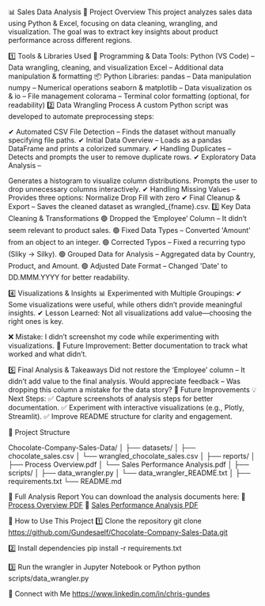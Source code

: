 📊 Sales Data Analysis
📌 Project Overview
This project analyzes sales data using Python & Excel, focusing on data cleaning, wrangling, and visualization. The goal was to extract key insights about product performance across different regions.

1️⃣ Tools & Libraries Used
🔧 Programming & Data Tools:
Python (VS Code) – Data wrangling, cleaning, and visualization
Excel – Additional data manipulation & formatting
📦 Python Libraries:
pandas – Data manipulation
numpy – Numerical operations
seaborn & matplotlib – Data visualization
os & io – File management
colorama – Terminal color formatting (optional, for readability)
2️⃣ Data Wrangling Process
A custom Python script was developed to automate preprocessing steps:

✔ Automated CSV File Detection – Finds the dataset without manually specifying file paths.
✔ Initial Data Overview – Loads as a pandas DataFrame and prints a colorized summary.
✔ Handling Duplicates – Detects and prompts the user to remove duplicate rows.
✔ Exploratory Data Analysis –

Generates a histogram to visualize column distributions.
Prompts the user to drop unnecessary columns interactively.
✔ Handling Missing Values – Provides three options:
Normalize
Drop
Fill with zero
✔ Final Cleanup & Export – Saves the cleaned dataset as wrangled_{fname}.csv.
3️⃣ Key Data Cleaning & Transformations
🟢 Dropped the ‘Employee’ Column – It didn’t seem relevant to product sales.
🟢 Fixed Data Types – Converted 'Amount' from an object to an integer.
🟢 Corrected Typos – Fixed a recurring typo (Sliky → Silky).
🟢 Grouped Data for Analysis – Aggregated data by Country, Product, and Amount.
🟢 Adjusted Date Format – Changed 'Date' to DD.MMM.YYYY for better readability.

4️⃣ Visualizations & Insights
📊 Experimented with Multiple Groupings:
✔ Some visualizations were useful, while others didn’t provide meaningful insights.
✔ Lesson Learned: Not all visualizations add value—choosing the right ones is key.

❌ Mistake: I didn’t screenshot my code while experimenting with visualizations.
🔹 Future Improvement: Better documentation to track what worked and what didn’t.

5️⃣ Final Analysis & Takeaways
Did not restore the ‘Employee’ column – It didn’t add value to the final analysis.
Would appreciate feedback – Was dropping this column a mistake for the data story?
🔹 Future Improvements
💡 Next Steps:
✅ Capture screenshots of analysis steps for better documentation.
✅ Experiment with interactive visualizations (e.g., Plotly, Streamlit).
✅ Improve README structure for clarity and engagement.

📂 Project Structure

Chocolate-Company-Sales-Data/
│
├── datasets/
│   ├── chocolate_sales.csv
│   └── wrangled_chocolate_sales.csv
│
├── reports/
│   ├── Process Overview.pdf
│   └── Sales Performance Analysis.pdf
│
├── scripts/
│   ├── data_wrangler.py
│   └── data_wrangler_README.txt
│
├── requirements.txt
└── README.md

📄 Full Analysis Report
You can download the analysis documents here:
🔗 [Process Overview PDF](reports/Process%20Overview.pdf)
🔗 [Sales Performance Analysis PDF](reports/Sales%20Performance%20Analysis.pdf)

🚀 How to Use This Project
1️⃣ Clone the repository
git clone https://github.com/Gundesaelf/Chocolate-Company-Sales-Data.git

2️⃣ Install dependencies
pip install -r requirements.txt

3️⃣ Run the wrangler in Jupyter Notebook or Python
python scripts/data_wrangler.py

🔗 Connect with Me
https://www.linkedin.com/in/chris-gundes
